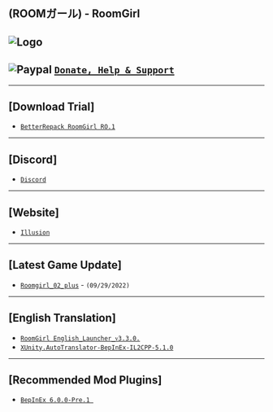 (ROOMガール) - RoomGirl
--

![Logo](https://i.imgur.com/9NDY3NH.png")
---

![Paypal](https://i.imgur.com/3V57ymK.png") [`Donate, Help & Support`](https://paypal.me/PastebinSupport?locale.x=en_US)
--

---
**[Download Trial]** 
--
- [`BetterRepack RoomGirl RO.1`](https://betterpaste.me/?5e5501f584f1c4fa#9NtshFZVasjb4ZzLtih2HtiQ5sHYsrFB6iaETuWvFzGp)

---
**[Discord]**
--
- [`Discord`](https://discord.gg/hevygx6)

---
**[Website]**
--
- [`Illusion`](http://www.illusion.jp/preview/roomgirl/)

---
**[Latest Game Update]**
--
- [`Roomgirl_02_plus`](https://mega.nz/file/weQFXZgI#JoEfBq5tB-9uWO0N6HF-ac6vkb2thtAEQflpqysPXRc) - `(09/29/2022)`

---
**[English Translation]**
--
- [`RoomGirl English_Launcher_ᴠ3.3.0.`](https://discord.com/channels/446784086539763712/993990510018568272/1025098270172774470)
- [`XUnity.AutoTranslator-BepInEx-IL2CPP-5.1.0`](https://github.com/bbepis/XUnity.AutoTranslator/releases)

---
**[Recommended Mod Plugins]**
--
- [`BepInEx 6.0.0-Pre.1 `](https://github.com/BepInEx/BepInEx/releases)
